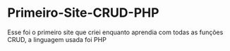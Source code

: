 # Primeiro-Site-CRUD-PHP
Esse foi o primeiro site que criei enquanto aprendia com todas as funções CRUD, a linguagem usada foi PHP 
